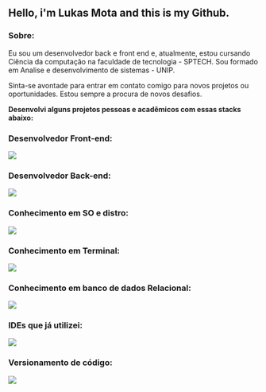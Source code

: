 ## Hello, i'm **Lukas Mota** and this is my Github.


### Sobre:
Eu sou um desenvolvedor back e front end e, atualmente, estou cursando
Ciência da computação na faculdade de tecnologia - SPTECH.
Sou formado em Analise e desenvolvimento de sistemas - UNIP.

Sinta-se avontade para entrar em contato comigo para novos projetos ou oportunidades. 
Estou sempre a procura de novos desafios. 

**Desenvolvi alguns projetos pessoas e acadêmicos com essas stacks abaixo:**


### Desenvolvedor Front-end:
<p>
  <a href="https://skillicons.dev">
    <img src="https://skillicons.dev/icons?i=js,ts,html,css,sass,bootstrap" />
  </a>
</p>

### Desenvolvedor Back-end:
<p>
  <a href="https://skillicons.dev">
    <img src="https://skillicons.dev/icons?i=cs,dotnet" />
  </a>
</p>

### Conhecimento em SO e distro:
<p>
  <a href="https://skillicons.dev">
    <img src="https://skillicons.dev/icons?i=windows,linux,ubuntu" />
  </a>
</p>



### Conhecimento em Terminal:

<p style="margin: 0; padding: 0;">
  <a href="https://skillicons.dev">
    <img src="https://skillicons.dev/icons?i=shell,bash,npm" />
  </a>
</p>


### Conhecimento em banco de dados Relacional:
<p>
  <a href="https://skillicons.dev">
    <img src="https://skillicons.dev/icons?i=mysql,postgres" />
  </a>
</p>

### IDEs que já utilizei:
<p>
  <a href="https://skillicons.dev">
    <img src="https://skillicons.dev/icons?i=vscode,visualstudio,arduino,idea" />
  </a>
</p>

### Versionamento de código:
<p>
  <a href="https://skillicons.dev">
    <img src="https://skillicons.dev/icons?i=github,git" />
  </a>
</p>
